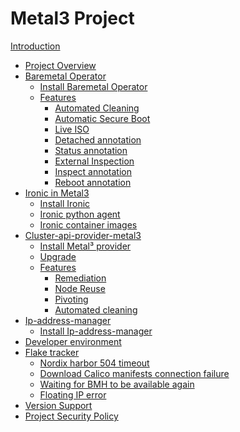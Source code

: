 # Metal3 Project

[Introduction](introduction.md)

- [Project Overview]()
- [Baremetal Operator](bmo/introduction.md)
    - [Install Baremetal Operator]()
    - [Features]()
        - [Automated Cleaning](bmo/automated_cleaning.md)
        - [Automatic Secure Boot](bmo/automatic_secure_boot.md)
        - [Live ISO](bmo/live-iso.md)
        - [Detached annotation](bmo/detached_annotation.md)
        - [Status annotation](bmo/status_annotation.md)
        - [External Inspection](bmo/external_inspection.md)
        - [Inspect annotation]()
        - [Reboot annotation](bmo/reboot_annotation.md)
- [Ironic in Metal3](ironic/introduction.md)
    - [Install Ironic](ironic/ironic_installation.md)
    - [Ironic python agent](ironic/ironic-python-agent.md)
    - [Ironic container images](ironic/ironic-container-images.md)
- [Cluster-api-provider-metal3](capm3/introduction.md)
    - [Install Metal³ provider](capm3/installation_guide.md)
    - [Upgrade]()
    - [Features]()
        - [Remediation](capm3/remediaton.md)
        - [Node Reuse](capm3/node_reuse.md)
        - [Pivoting](capm3/pivoting.md)
        - [Automated cleaning](capm3/automated_cleaning.md)
- [Ip-address-manager](ipam/introduction.md)
    - [Install Ip-address-manager](ipam/ipam_installation.md)
- [Developer environment]()
- [Flake tracker](flake/introduction.md)
    - [Nordix harbor 504 timeout](flake/nordix_timeout.md)
    - [Download Calico manifests connection failure](flake/calico_manifest_download.md)
    - [Waiting for BMH to be available again](flake/bmh_stuck.md)
    - [Floating IP error](flake/floating_ip_error.md)
- [Version Support](version_support.md)
- [Project Security Policy](security_policy.md)

